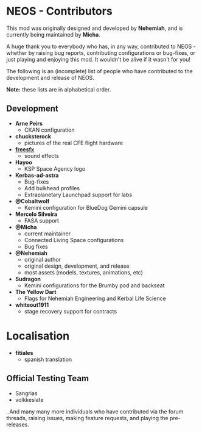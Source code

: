 # NEOS - Contributors

This mod was originally designed and developed by **Nehemiah**, and is currently being maintained by **Micha**.

A huge thank you to everybody who has, in any way, contributed to NEOS - whether by raising bug reports, contributing configurations or bug-fixes, or just playing and enjoying this mod. It wouldn't be alive if it wasn't for you!

The following is an (incomplete) list of people who have contributed to the development and release of NEOS.

**Note:** these lists are in alphabetical order.

## Development
* **Arne Peirs**
  * CKAN configuration
* **chucksterock**
  * pictures of the real CFE flight hardware
* **[freesfx][1]**
  * sound effects
* **Hayoo**
  * KSP Space Agency logo
* **Kerbas-ad-astra**
  * Bug-fixes
  * Add bulkhead profiles
  * Extraplanetary Launchpad support for labs
* **@Cobaltwolf**
  * Kemini configuration for BlueDog Gemini capsule
* **Mercelo Silveira**
  * FASA support
* **@Micha**
  * current maintainer
  * Connected Living Space configurations
  * Bug fixes
* **@Nehemiah**
  * original author
  * original design, development, and release
  * most assets (models, textures, animations, etc)
* **Sudragon**
  * Kemini configurations for the Brumby pod and backseat
* **The Yellow Dart**
  * Flags for Nehemiah Engineering and Kerbal Life Science
* **whiteout1911**
  * stage recovery support for contracts

# Localisation
* **fitiales**
  * spanish translation

## Official Testing Team
* Sangrias
* volkkeslate

..And many many more individuals who have contributed via the forum threads, raising issues, making feature requests, and playing the pre-releases.


[1]: http://www.freesfx.co.uk/
